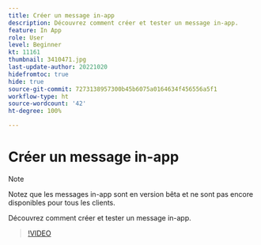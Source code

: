 ```yaml
---
title: Créer un message in-app
description: Découvrez comment créer et tester un message in-app.
feature: In App
role: User
level: Beginner
kt: 11161
thumbnail: 3410471.jpg
last-update-author: 20221020
hidefromtoc: true
hide: true
source-git-commit: 7273138957300b45b6075a0164634f456556a5f1
workflow-type: ht
source-wordcount: '42'
ht-degree: 100%

---
```


# Créer un message in-app

>[!NOTE]
> 
> Notez que les messages in-app sont en version bêta et ne sont pas encore disponibles pour tous les clients.

Découvrez comment créer et tester un message in-app.

>[!VIDEO](https://video.tv.adobe.com/v/3410471?quality=12&learn=on)
